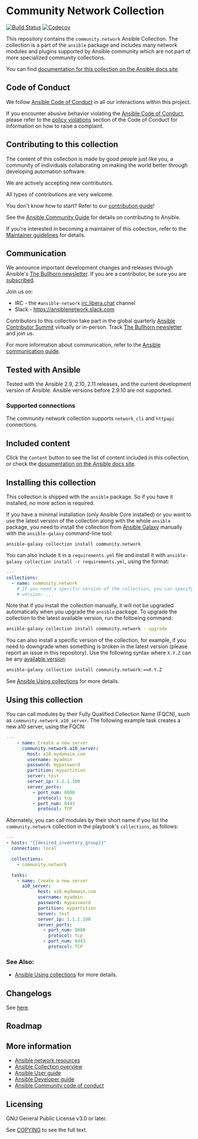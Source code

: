 # Community Network Collection

[![Build Status](https://dev.azure.com/ansible/community.network/_apis/build/status/CI?branchName=main)](https://dev.azure.com/ansible/community.network/_build?definitionId=32)
[![Codecov](https://img.shields.io/codecov/c/github/ansible-collections/community.network)](https://codecov.io/gh/ansible-collections/community.network)

This repository contains the `community.network` Ansible Collection. The collection is a part of the `ansible` package and includes many network modules and plugins supported by Ansible community which are not part of more specialized community collections.

You can find [documentation for this collection on the Ansible docs site](https://docs.ansible.com/ansible/latest/collections/community/network/).

## Code of Conduct

We follow [Ansible Code of Conduct](https://docs.ansible.com/ansible/latest/community/code_of_conduct.html) in all our interactions within this project.

If you encounter abusive behavior violating the [Ansible Code of Conduct](https://docs.ansible.com/ansible/latest/community/code_of_conduct.html), please refer to the [policy violations](https://docs.ansible.com/ansible/latest/community/code_of_conduct.html#policy-violations) section of the Code of Conduct for information on how to raise a complaint.

## Contributing to this collection

The content of this collection is made by good people just like you, a community of individuals collaborating on making the world better through developing automation software.

We are actively accepting new contributors.

All types of contributions are very welcome.

You don't know how to start? Refer to our [contribution guide](https://github.com/ansible-collections/community.network/blob/main/CONTRIBUTING.md)!

See the [Ansible Community Guide](https://docs.ansible.com/ansible/latest/community/index.html) for details on contributing to Ansible.

If you're interested in becoming a maintainer of this collection, refer to the [Maintainer guidelines](https://github.com/ansible/community-docs/blob/main/maintaining.rst) for details.

## Communication

We announce important development changes and releases through Ansible's [The Bullhorn newsletter](https://github.com/ansible/community/wiki/News#the-bullhorn). If you are a contributor, be sure you are [subscribed](https://eepurl.com/gZmiEP).

Join us on:

- IRC - the ``#ansible-network`` [irc.libera.chat](https://libera.chat/) channel
- Slack - https://ansiblenetwork.slack.com

Contributors to this collection take part in the global quarterly [Ansible Contributor Summit](https://github.com/ansible/community/wiki/Contributor-Summit) virtually or in-person. Track [The Bullhorn newsletter](https://eepurl.com/gZmiEP) and join us.

For more information about communication, refer to the [Ansible communication guide](https://docs.ansible.com/ansible/devel/community/communication.html).

## Tested with Ansible

Tested with the Ansible 2.9, 2.10, 2.11 releases, and the current development version of Ansible. Ansible versions before 2.9.10 are not supported.

### Supported connections
The community network collection supports `network_cli`  and `httpapi` connections.

## Included content

Click the `Content` button to see the list of content included in this collection, or check the [documentation on the Ansible docs site](https://docs.ansible.com/ansible/latest/collections/community/network/).

## Installing this collection

This collection is shipped with the `ansible` package. So if you have it installed, no more action is required.

If you have a minimal installation (only Ansible Core installed) or you want to use the latest version of the collection along with the whole `ansible` package, you need to install the collection from [Ansible Galaxy](https://galaxy.ansible.com/community/network) manually with the `ansible-galaxy` command-line tool:

    ansible-galaxy collection install community.network

You can also include it in a `requirements.yml` file and install it with `ansible-galaxy collection install -r requirements.yml`, using the format:

```yaml
---
collections:
  - name: community.network
    # If you need a specific version of the collection, you can specify like this:
    # version: ...
```

Note that if you install the collection manually, it will not be upgraded automatically when you upgrade the `ansible` package. To upgrade the collection to the latest available version, run the following command:

```bash
ansible-galaxy collection install community.network --upgrade
```

You can also install a specific version of the collection, for example, if you need to downgrade when something is broken in the latest version (please report an issue in this repository). Use the following syntax where `X.Y.Z` can be any [available version](https://galaxy.ansible.com/community/network):

```bash
ansible-galaxy collection install community.network:==X.Y.Z
```
See [Ansible Using collections](https://docs.ansible.com/ansible/latest/user_guide/collections_using.html) for more details.

## Using this collection

You can call modules by their Fully Qualified Collection Name (FQCN), such as `community.network.a10_server`.
The following example task creates a new a10 server, using the FQCN:

```yaml
---
    - name: Create a new server
      community.network.a10_server:
        host: a10.mydomain.com
        username: myadmin
        password: mypassword
        partition: mypartition
        server: test
        server_ip: 1.1.1.100
        server_ports:
          - port_num: 8080
            protocol: tcp
          - port_num: 8443
            protocol: TCP
```

Alternately, you can call modules by their short name if you list the `community.network` collection in the playbook's `collections`, as follows:

```yaml
---
- hosts: "{{desired_inventory_group}}"
  connection: local

  collections:
    - community.network

  tasks:
    - name: Create a new server
      a10_server:
            host: a10.mydomain.com
            username: myadmin
            password: mypassword
            partition: mypartition
            server: test
            server_ip: 1.1.1.100
            server_ports:
              - port_num: 8080
                protocol: tcp
              - port_num: 8443
                protocol: TCP
```

### See Also:

* [Ansible Using collections](https://docs.ansible.com/ansible/latest/user_guide/collections_using.html) for more details.

## Changelogs

See [here](https://github.com/ansible-collections/community.network/tree/main/CHANGELOG.rst).

## Roadmap

<!-- Optional. Include the roadmap for this collection, and the proposed release/versioning strategy so users can anticipate the upgrade/update cycle. -->

## More information

- [Ansible network resources](https://docs.ansible.com/ansible/latest/network/getting_started/network_resources.html)
- [Ansible Collection overview](https://github.com/ansible-collections/overview)
- [Ansible User guide](https://docs.ansible.com/ansible/latest/user_guide/index.html)
- [Ansible Developer guide](https://docs.ansible.com/ansible/latest/dev_guide/index.html)
- [Ansible Community code of conduct](https://docs.ansible.com/ansible/latest/community/code_of_conduct.html)

## Licensing

GNU General Public License v3.0 or later.

See [COPYING](https://www.gnu.org/licenses/gpl-3.0.txt) to see the full text.
